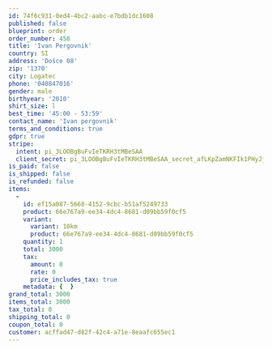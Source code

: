 ```yaml
---
id: 74f6c931-0ed4-4bc2-aabc-e7bdb1dc1608
published: false
blueprint: order
order_number: 458
title: 'Ivan Pergovnik'
country: SI
address: 'Došce 08'
zip: '1370'
city: Logatec
phone: '040847016'
gender: male
birthyear: '2010'
shirt_size: l
best_time: '45:00 - 53:59'
contact_name: 'Ivan pergovnik'
terms_and_conditions: true
gdpr: true
stripe:
  intent: pi_3LOOBgBuFvIeTKRH3tMBeSAA
  client_secret: pi_3LOOBgBuFvIeTKRH3tMBeSAA_secret_afLKpZamNKFIk1PHyJjvvvPWI
is_paid: false
is_shipped: false
is_refunded: false
items:
  -
    id: ef15a087-5668-4152-9cbc-b51af5249733
    product: 66e767a9-ee34-4dc4-8681-d09bb59f0cf5
    variant:
      variant: 10km
      product: 66e767a9-ee34-4dc4-8681-d09bb59f0cf5
    quantity: 1
    total: 3000
    tax:
      amount: 0
      rate: 0
      price_includes_tax: true
    metadata: {  }
grand_total: 3000
items_total: 3000
tax_total: 0
shipping_total: 0
coupon_total: 0
customer: acffad47-d82f-42c4-a71e-8eaafc655ec1
---
```

